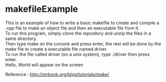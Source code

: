 # makefileExample
This is an example of how to write a basic makefile to create and compile a .cpp file to make an object file and then an executable file from it.<br />
To run this program, simply clone the repository and unzip the files in a same directory. <br />Then type make on the console and 
press enter, the rest will be done by the make file to create a executable file named driver. <br />
To run the file called driver (on a unix system), type ./driver then press enter.<br />
Hello, World will appear on the screen

Reference : http://mrbook.org/blog/tutorials/make/

